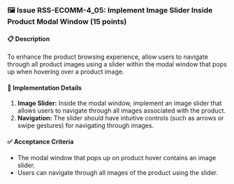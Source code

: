 ### 🖼️ Issue RSS-ECOMM-4_05: Implement Image Slider Inside Product Modal Window (15 points)

#### 📋 Description

To enhance the product browsing experience, allow users to navigate through all product images using a slider within the modal window that pops up when hovering over a product image.

#### 🔨 Implementation Details

1. **Image Slider:** Inside the modal window, implement an image slider that allows users to navigate through all images associated with the product.
2. **Navigation:** The slider should have intuitive controls (such as arrows or swipe gestures) for navigating through images.

#### ✅ Acceptance Criteria

- The modal window that pops up on product hover contains an image slider.
- Users can navigate through all images of the product using the slider.
